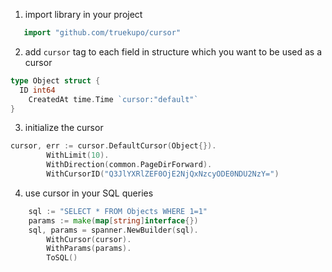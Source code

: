 

1. import library in your project 

```go
   import "github.com/truekupo/cursor"
```

2. add `cursor` tag to each field in structure which you want to be used as a cursor
```go
type Object struct {
  ID int64
	CreatedAt time.Time `cursor:"default"`
}
```

3. initialize the cursor 
```go
cursor, err := cursor.DefaultCursor(Object{}).
		WithLimit(10).
		WithDirection(common.PageDirForward).
		WithCursorID("Q3JlYXRlZEF0OjE2NjQxNzcyODE0NDU2NzY=")
  ```

4. use cursor in your SQL queries
```go
	sql := "SELECT * FROM Objects WHERE 1=1"
	params := make(map[string]interface{})
	sql, params = spanner.NewBuilder(sql).
		WithCursor(cursor).
		WithParams(params).
		ToSQL()
```

